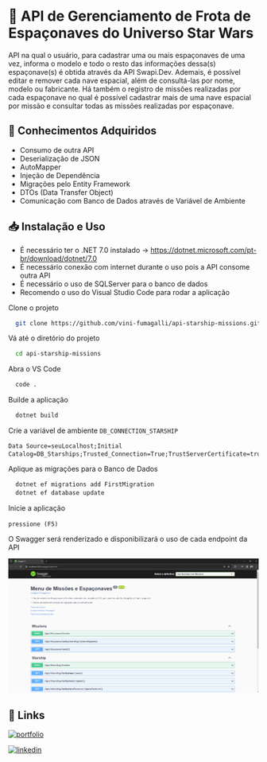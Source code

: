 
# 🚀 API de Gerenciamento de Frota de Espaçonaves do Universo Star Wars 
API na qual o usuário, para cadastrar uma ou mais espaçonaves de uma vez, informa o modelo e todo o resto das informações dessa(s) espaçonave(s) é obtida através da API Swapi.Dev. Ademais, é possível editar e remover cada nave espacial, além de consultá-las por nome, modelo ou fabricante. Há também o registro de missões realizadas por cada espaçonave no qual é possível cadastrar mais de uma nave espacial por missão e consultar todas as missões realizadas por espaçonave. 




## 🧠 Conhecimentos Adquiridos 

- Consumo de outra API
- Deserialização de JSON
- AutoMapper
- Injeção de Dependência
- Migrações pelo Entity Framework
- DTOs (Data Transfer Object)
- Comunicação com Banco de Dados através de Variável de Ambiente

## 📥 Instalação e Uso 

- É necessário ter o .NET 7.0 instalado -> https://dotnet.microsoft.com/pt-br/download/dotnet/7.0
- É necessário conexão com internet durante o uso pois a API consome outra API
- É necessário o uso de SQLServer para o banco de dados
- Recomendo o uso do Visual Studio Code para rodar a aplicação


Clone o projeto

```bash
  git clone https://github.com/vini-fumagalli/api-starship-missions.git
```

Vá até o diretório do projeto

```bash
  cd api-starship-missions
```

Abra o VS Code 

```bash
  code .
```

Builde a aplicação

```bash
  dotnet build
```

Crie a variável de ambiente `DB_CONNECTION_STARSHIP`

```
Data Source=seuLocalhost;Initial Catalog=DB_Starships;Trusted_Connection=True;TrustServerCertificate=true;
```

Aplique as migrações para o Banco de Dados

```bash
  dotnet ef migrations add FirstMigration
  dotnet ef database update 
```

Inicie a aplicação

`pressione (F5)`

O Swagger será renderizado e disponibilizará o uso de cada endpoint da API

![Swagger](src/Images/swaggerPic.png)

## 🔗 Links
[![portfolio](https://img.shields.io/badge/my_portfolio-000?style=for-the-badge&logo=ko-fi&logoColor=white)](https://github.com/vini-fumagalli)

[![linkedin](https://img.shields.io/badge/linkedin-0A66C2?style=for-the-badge&logo=linkedin&logoColor=white)](https://www.linkedin.com/in/vin%C3%ADcius-fumagalli-b59313250/)
